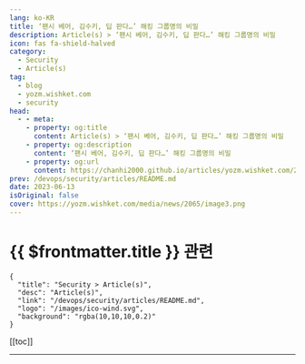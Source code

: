 ```yaml
---
lang: ko-KR
title: ‘팬시 베어, 김수키, 딥 판다…’ 해킹 그룹명의 비밀
description: Article(s) > ‘팬시 베어, 김수키, 딥 판다…’ 해킹 그룹명의 비밀
icon: fas fa-shield-halved
category: 
  - Security
  - Article(s)
tag: 
  - blog
  - yozm.wishket.com
  - security
head:
  - - meta:
    - property: og:title
      content: Article(s) > ‘팬시 베어, 김수키, 딥 판다…’ 해킹 그룹명의 비밀
    - property: og:description
      content: ‘팬시 베어, 김수키, 딥 판다…’ 해킹 그룹명의 비밀
    - property: og:url
      content: https://chanhi2000.github.io/articles/yozm.wishket.com/2065.html
prev: /devops/security/articles/README.md
date: 2023-06-13
isOriginal: false
cover: https://yozm.wishket.com/media/news/2065/image3.png
---
```


# {{ $frontmatter.title }} 관련

```component VPCard
{
  "title": "Security > Article(s)",
  "desc": "Article(s)",
  "link": "/devops/security/articles/README.md",
  "logo": "/images/ico-wind.svg",
  "background": "rgba(10,10,10,0.2)"
}
```

[[toc]]

---

<SiteInfo
  name="‘팬시 베어, 김수키, 딥 판다…’ 해킹 그룹명의 비밀 | 요즘IT"
  desc="해킹 그룹명을 부여하는 이유는 무엇일까? 바로 ‘프로파일링’을 하기 위해서다. 사건 현장에 남은 증거나 범인의 행동 패턴을 분석해 범인을 추적하는 수사 기법인 프로파일링을 사이버 공격에 접목한 것이다. 사이버 공격 시 발생하는 흔적을 통해 공격 목적과 공격 기법 등을 분석하는데, 이때 해킹 그룹명을 짓는다."
  url="https://yozm.wishket.com/magazine/detail/2065/"
  logo="https://yozm.wishket.com/static/renewal/img/global/gnb_yozmit.svg"
  preview="https://yozm.wishket.com/media/news/2065/image3.png"/>

<!-- TODO: 작성 -->

